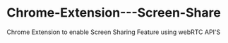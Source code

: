 # Chrome-Extension---Screen-Share
Chrome Extension to enable Screen Sharing Feature using webRTC API'S
